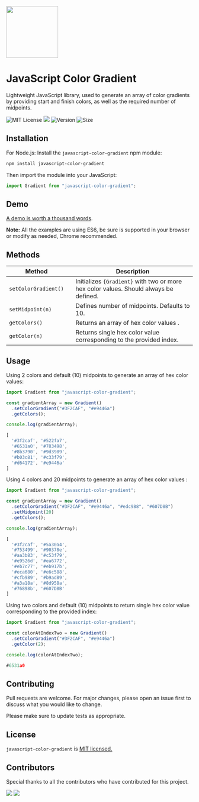 <div>
    <img src="https://mymodernmet.com/wp/wp-content/uploads/2018/09/color-theory-basics.jpg" height="140">
    <h1>JavaScript Color Gradient</h1>
    <p>Lightweight JavaScript library, used to generate an array of color gradients by providing start and finish colors, as well as the required number of midpoints.</p>
</div>

![MIT License](https://img.shields.io/npm/l/javascript-color-gradient)
[![](https://img.shields.io/npm/dm/javascript-color-gradient)](https://www.npmjs.com/package/javascript-color-gradient)
![Version](https://img.shields.io/github/package-json/v/adrinlol/javascript-color-gradient)
![Size](https://img.shields.io/bundlephobia/min/javascript-color-gradient)

## Installation

For Node.js: Install the `javascript-color-gradient` npm module:

```bash
npm install javascript-color-gradient
```

Then import the module into your JavaScript:

```javascript
import Gradient from "javascript-color-gradient";
```

## Demo

[A demo is worth a thousand words](https://codesandbox.io/s/javascript-color-gradient-csgfd).

**Note:** All the examples are using ES6, be sure is supported in your browser or modify as needed, Chrome recommended.

## Methods

| Method               |     | Description                                                                           |
| -------------------- | --- | ------------------------------------------------------------------------------------- |
| `setColorGradient()` |     | Initializes `{Gradient}` with two or more hex color values. Should always be defined. |
| `setMidpoint(n)`     |     | Defines number of midpoints. Defaults to 10.                                          |
| `getColors()`        |     | Returns an array of hex color values .                                                |
| `getColor(n)`        |     | Returns single hex color value corresponding to the provided index.                   |

## Usage

Using 2 colors and default (10) midpoints to generate an array of hex color values:

```javascript
import Gradient from "javascript-color-gradient";

const gradientArray = new Gradient()
  .setColorGradient("#3F2CAF", "#e9446a")
  .getColors();

console.log(gradientArray);

[
  '#3f2caf', '#522fa7',
  '#6531a0', '#783498',
  '#8b3790', '#9d3989',
  '#b03c81', '#c33f79',
  '#d64172', '#e9446a'
]
```

Using 4 colors and 20 midpoints to generate an array of hex color values :

```javascript
import Gradient from "javascript-color-gradient";

const gradientArray = new Gradient()
  .setColorGradient("#3F2CAF", "#e9446a", "#edc988", "#607D8B")
  .setMidpoint(20)
  .getColors();

console.log(gradientArray);

[
  '#3f2caf', '#5a30a4',
  '#753499', '#90378e',
  '#aa3b83', '#c53f79',
  '#e9526d', '#ea6772',
  '#eb7c77', '#eb917b',
  '#eca680', '#e6c588',
  '#cfb989', '#b9ad89',
  '#a3a18a', '#8d958a',
  '#76898b', '#607D8B'
]
```

Using two colors and default (10) midpoints to return single hex color value corresponding to the provided index:

```javascript
import Gradient from "javascript-color-gradient";

const colorAtIndexTwo = new Gradient()
  .setColorGradient("#3F2CAF", "#e9446a")
  .getColor(2);

console.log(colorAtIndexTwo);

#6531a0
```

## Contributing

Pull requests are welcome. For major changes, please open an issue first to discuss what you would like to change.

Please make sure to update tests as appropriate.

## License

`javascript-color-gradient` is [MIT licensed.](https://github.com/Adrinlol/javascript-color-gradient/blob/master/LICENSE)

## Contributors

Special thanks to all the contributors who have contributed for this project.

[![](https://avatars2.githubusercontent.com/u/48876996?s=60&u=56a4865489e47ec29133e8792094ae83d8a9952c&v=4)](https://github.com/adrinlol)
[![](https://avatars2.githubusercontent.com/u/29488727?s=60&u=a25b4053dc78f359299c3b700cb13ff2554b92d7&v=4)](https://github.com/Saspect-IO)
